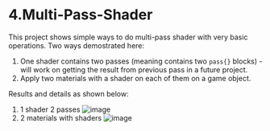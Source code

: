# 4.Multi-Pass-Shader
This project shows simple ways to do multi-pass shader with very basic operations.
Two ways demostrated here:
1. One shader contains two passes (meaning contains two `pass{}` blocks) - will work on getting the result from previous pass in a future project.
2. Apply two materials with a shader on each of them on a game object.

Results and details as shown below:
1. 1 shader 2 passes
![image](https://drive.google.com/uc?export=view&id=1gO4jH6kaFTLY13Cy9y3ha1zrIm_8e5AL)
2. 2 materials with shaders
![image](https://drive.google.com/uc?export=view&id=1cWl1Kfj8_dTo0HGABgDt-fkieQzRQxKO)
